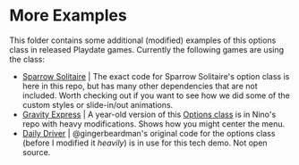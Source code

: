# More Examples
This folder contains some additional (modified) examples of this options class in released Playdate games.
Currently the following games are using the class:
- [Sparrow Solitaire](https://sparrowsolitaire.com) | The exact code for Sparrow Solitaire's option class is here in this repo, but has many other dependencies that are not included. Worth checking out if you want to see how we did some of the custom styles or slide-in/out animations.
- [Gravity Express](https://play.date/games/gravity-express/) | A year-old version of this [Options class](https://play.date/games/gravity-express/) is in Nino's repo with heavy modifications. Shows how you might center the menu.
- [Daily Driver](https://gingerbeardman.itch.io/daily-driver) | @gingerbeardman's original code for the options class (before I modified it *heavily*) is in use for this tech demo. Not open source.
